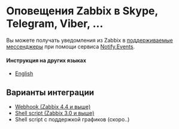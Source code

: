 # Оповещения Zabbix в Skype, Telegram, Viber, ...

Вы можете получать уведомления из Zabbix в [поддерживаемые мессенджеры](https://notify.events/ru-RU/features) при помощи сервиса [Notify.Events](https://notify.events).

#### Инструкция на других языках

- [English](../../README.md)

## Варианты интеграции

- [Webhook (Zabbix 4.4 и выше)](webhook.md)
- [Shell script (Zabbix 3.0 и выше)](script.md)
- Shell script с поддержкой графиков (скоро..)
